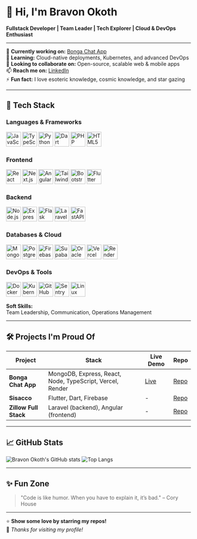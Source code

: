 # 👋 Hi, I'm Bravon Okoth

**Fullstack Developer | Team Leader | Tech Explorer | Cloud & DevOps Enthusiast**

---

🔭 **Currently working on:** [Bonga Chat App](https://week-7-devops-deployment-assignment-two-mu.vercel.app/)  
🌱 **Learning:** Cloud-native deployments, Kubernetes, and advanced DevOps  
👯 **Looking to collaborate on:** Open-source, scalable web & mobile apps  
📫 **Reach me on:** [LinkedIn](https://www.linkedin.com/in/orwaokoth)  
⚡ **Fun fact:** I love esoteric knowledge, cosmic knowledge, and star gazing  


---

## 🚀 Tech Stack

### **Languages & Frameworks**
<p>
  <img src="https://cdn.jsdelivr.net/gh/devicons/devicon/icons/javascript/javascript-original.svg" width="40" alt="JavaScript"/>
  <img src="https://cdn.jsdelivr.net/gh/devicons/devicon/icons/typescript/typescript-original.svg" width="40" alt="TypeScript"/>
  <img src="https://cdn.jsdelivr.net/gh/devicons/devicon/icons/python/python-original.svg" width="40" alt="Python"/>
  <img src="https://cdn.jsdelivr.net/gh/devicons/devicon/icons/dart/dart-original.svg" width="40" alt="Dart"/>
  <img src="https://cdn.jsdelivr.net/gh/devicons/devicon/icons/php/php-original.svg" width="40" alt="PHP"/>
  <img src="https://cdn.jsdelivr.net/gh/devicons/devicon/icons/html5/html5-original.svg" width="40" alt="HTML5"/>
</p>

### **Frontend**
<p>
  <img src="https://cdn.jsdelivr.net/gh/devicons/devicon/icons/react/react-original.svg" width="40" alt="React"/>
  <img src="https://cdn.jsdelivr.net/gh/devicons/devicon/icons/nextjs/nextjs-original.svg" width="40" alt="Next.js"/>
  <img src="https://cdn.jsdelivr.net/gh/devicons/devicon/icons/angularjs/angularjs-original.svg" width="40" alt="Angular"/>
  <img src="https://cdn.jsdelivr.net/gh/devicons/devicon/icons/tailwindcss/tailwindcss-original.svg" width="40" alt="TailwindCSS"/>
  <img src="https://cdn.jsdelivr.net/gh/devicons/devicon/icons/bootstrap/bootstrap-original.svg" width="40" alt="Bootstrap"/>
  <img src="https://cdn.jsdelivr.net/gh/devicons/devicon/icons/flutter/flutter-original.svg" width="40" alt="Flutter"/>
</p>

### **Backend**
<p>
  <img src="https://cdn.jsdelivr.net/gh/devicons/devicon/icons/nodejs/nodejs-original.svg" width="40" alt="Node.js"/>
  <img src="https://cdn.jsdelivr.net/gh/devicons/devicon/icons/express/express-original.svg" width="40" alt="Express.js"/>
  <img src="https://cdn.jsdelivr.net/gh/devicons/devicon/icons/flask/flask-original.svg" width="40" alt="Flask"/>
  <img src="https://cdn.jsdelivr.net/gh/devicons/devicon/icons/laravel/laravel-plain.svg" width="40" alt="Laravel"/>
  <img src="https://cdn.jsdelivr.net/gh/devicons/devicon/icons/fastapi/fastapi-original.svg" width="40" alt="FastAPI"/>
</p>

### **Databases & Cloud**
<p>
  <img src="https://cdn.jsdelivr.net/gh/devicons/devicon/icons/mongodb/mongodb-original.svg" width="40" alt="MongoDB"/>
  <img src="https://cdn.jsdelivr.net/gh/devicons/devicon/icons/postgresql/postgresql-original.svg" width="40" alt="PostgreSQL"/>
  <img src="https://cdn.jsdelivr.net/gh/devicons/devicon/icons/firebase/firebase-plain.svg" width="40" alt="Firebase"/>
  <img src="https://cdn.jsdelivr.net/gh/devicons/devicon/icons/supabase/supabase-original.svg" width="40" alt="Supabase"/>
  <img src="https://cdn.jsdelivr.net/gh/devicons/devicon/icons/oracle/oracle-original.svg" width="40" alt="Oracle Cloud"/>
  <img src="https://cdn.jsdelivr.net/gh/devicons/devicon/icons/vercel/vercel-original.svg" width="40" alt="Vercel"/>
  <img src="https://cdn.jsdelivr.net/gh/devicons/devicon/icons/render/render-original.svg" width="40" alt="Render"/>
</p>

### **DevOps & Tools**
<p>
  <img src="https://cdn.jsdelivr.net/gh/devicons/devicon/icons/docker/docker-original.svg" width="40" alt="Docker"/>
  <img src="https://cdn.jsdelivr.net/gh/devicons/devicon/icons/kubernetes/kubernetes-plain.svg" width="40" alt="Kubernetes"/>
  <img src="https://cdn.jsdelivr.net/gh/devicons/devicon/icons/githubactions/githubactions-original.svg" width="40" alt="GitHub Actions"/>
  <img src="https://cdn.jsdelivr.net/gh/devicons/devicon/icons/sentry/sentry-original.svg" width="40" alt="Sentry"/>
  <img src="https://cdn.jsdelivr.net/gh/devicons/devicon/icons/linux/linux-original.svg" width="40" alt="Linux"/>
</p>


**Soft Skills:**  
Team Leadership, Communication, Operations Management

---

## 🛠️ Projects I'm Proud Of

| Project      | Stack | Live Demo | Repo |
| ------------ | ----- | --------- | ---- |
| **Bonga Chat App** | MongoDB, Express, React, Node, TypeScript, Vercel, Render | [Live](https://week-7-devops-deployment-assignment-two-mu.vercel.app/) | [Repo](https://github.com/bravonokoth/BongaChatApp) |
| **Sisacco**  | Flutter, Dart, Firebase | - | [Repo](https://github.com/bravonokoth/Sisacco) |
| **Zillow Full Stack** | Laravel (backend), Angular (frontend) | - | [Repo](https://github.com/JAPHETHNYARANGA/Zillow) |

---

## 📈 GitHub Stats

![Bravon Okoth's GitHub stats](https://github-readme-stats.vercel.app/api?username=bravonokoth&show_icons=true&hide_title=true)
![Top Langs](https://github-readme-stats.vercel.app/api/top-langs/?username=bravonokoth&layout=compact)

---

## ✨ Fun Zone

> "Code is like humor. When you have to explain it, it’s bad." – Cory House

---

⭐ **Show some love by starring my repos!**  
👀 _Thanks for visiting my profile!_
